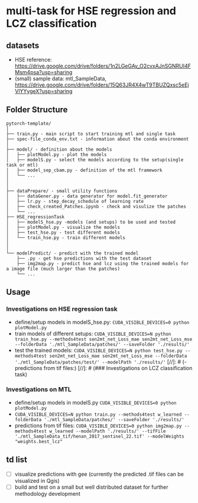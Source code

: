# multi-task for HSE regression and LCZ classification

<!---
## main contents
- data preparation
- HSE model training
- HSE model evaluation
- HSE regression in unseen area
- mtl
-->

## datasets
- HSE reference: https://drive.google.com/drive/folders/1n2LGeGAv_O2cvxAJnSGNRUI4FMsm4psa?usp=sharing
- (small) sample data: mtl_SampleData, https://drive.google.com/drive/folders/15Q63JR4X4wT9TBUZQxsc5eEjVlYYygeX?usp=sharing

## Folder Structure
  ```
  pytorch-template/
  │
  ├── train.py - main script to start training mtl and single task
  ├── spec-file_conda_env.txt - information about the conda environment
  │
  ├── model/ - definition about the models
  │   ├── plotModel.py - plot the models
  │   ├── modelS.py - select the models according to the setup(single task or mtl)
  │   ├── model_sep_cbam.py - definition of the mtl framework
  │   └── ...
  │   
  │    
  ├── dataPrepare/ - small utility functions
  │   ├── dataGener.py - data generator for model.fit_generator
  │   ├── lr.py - step_decay_schedule of learning rate
  │   ├── check_created_Patches.ipynb - check and visulize the patches
  │   └── ...
  ├── HSE_regressionTask
  │   ├── modelS_hse.py -models (and setups) to be used and tested
  │   ├── plotModel.py - visualize the models
  │   ├── test_hse.py - test different models
  │   └── train_hse.py - train different models
  │   
  │
  └── modelPredict/ - predict with the trained model
      ├── .py - get hse predictions with the test dataset        
      ├── img2map.py - predict hse and lcz using the trained models for a image file (much larger than the patches)
      └── ...       

  ```
## Usage

### Investigations on HSE regression task
- define/setup models in modelS_hse.py: `CUDA_VISIBLE_DEVICES=0 python plotModel.py`
- train models of different setups: `CUDA_VISIBLE_DEVICES=N python train_hse.py --methods4test sen2mt_net_Loss_mae sen2mt_net_Loss_mse --folderData './mtl_SampleData/patches/' --saveFolder './results/'`
- test the trained models: `CUDA_VISIBLE_DEVICES=N python test_hse.py --methods4test sen2mt_net_Loss_mae sen2mt_net_Loss_mse --folderData './mtl_SampleData/patches/test/' --modelPath './results/'`
[//]: # (- predictions from tif files:)
[//]: # (### Investigations on LCZ classification task)

### Investigations on MTL
- define/setup models in modelS.py `CUDA_VISIBLE_DEVICES=0 python plotModel.py`
- `CUDA_VISIBLE_DEVICES=N python train.py --methods4test w_learned --folderData './mtl_SampleData/patches/' --saveFolder './results/'`
- predictions from tif files: `CUDA_VISIBLE_DEVICES=0 python img2map.py --methods4test w_learned --modelPath './results/' --tifFile './mtl_SampleData_tif/henan_2017_sentinel_22.tif' --modelWeights "weights.best_lcz"`

## td list
- [ ] visualize predictions with gee (currently the predicted .tif files can be visualized in Qgis)
- [ ] build and test on a small but well distributed dataset for further methodology development
<!---
[//]: # (- [x] predict with the trained model)
- [x] test different models with the same data
- [x] training different models under the same configuration
- [x] check created patches
- [x] from images to patches
-->
